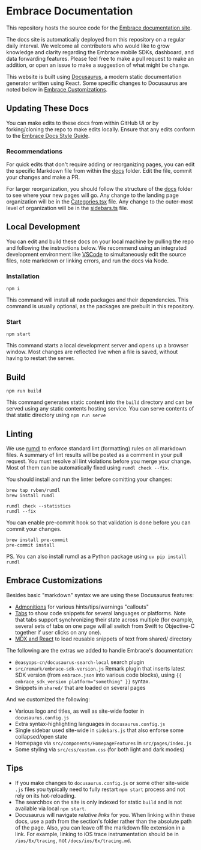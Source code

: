 # Embrace Documentation

This repository hosts the source code for the [Embrace documentation site](https://embrace.io/docs/).

The docs site is automatically deployed from this repository on a regular daily interval. We welcome all contributors who would like to grow knowledge and clarity regarding the Embrace mobile SDKs, dashboard, and data forwarding features. Please feel free to make a pull request to make an addition, or open an issue to make a suggestion of what might be change.

This website is built using [Docusaurus](https://docusaurus.io/), a modern static documentation generator written using React. Some specific changes to Docusaurus are noted below in [Embrace Customizations](./#embrace-customizations).

## Updating These Docs

You can make edits to these docs from within GitHub UI or by forking/cloning the repo to make edits locally. Ensure that any edits conform to the [Embrace Docs Style Guide](https://embraceio.notion.site/Embrace-Public-Docs-Style-Guide-19f7e3c99852804abd7deacc2b14cc14).

### Recommendations

For quick edits that don't require adding or reorganizing pages, you can edit the specific Markdown file from within the [docs](./docs/) folder. Edit the file, commit your changes and make a PR.

For larger reorganization, you should follow the structure of the [docs](./docs) folder to see where your new pages will go. Any change to the landing page organization will be in the [Categories.tsx](./src/pages/_Home/Categories/Categories.tsx) file. Any change to the outer-most level of organization will be in the [sidebars.ts](./sidebars.ts) file.

## Local Development

You can edit and build these docs on your local machine by pulling the repo and following the instructions below. We recommend using an integrated development environment like [VSCode](https://code.visualstudio.com/) to simultaneously edit the source files, note markdown or linking errors, and run the docs via Node.

### Installation

```console
npm i
```

This command will install all node packages and their dependencies. This command is usually optional, as the packages are prebuilt in this repository.

### Start  

```console
npm start
```

This command starts a local development server and opens up a browser window. Most changes are reflected live when a file is saved, without having to restart the server.

## Build

```console
npm run build
```

This command generates static content into the `build` directory and can be served using any static contents hosting service.
You can serve contents of that static directory using `npm run serve`

## Linting

We use [rumdl](https://github.com/rvben/rumdl) to enforce standard lint (formatting) rules on all markdown files. A summary of lint results will be posted as a comment in your pull request. You must resolve all lint violations before you merge your change. Most of them can be automatically fixed using `rumdl check --fix`.

You should install and run the linter before comitting your changes:

```console
brew tap rvben/rumdl
brew install rumdl

rumdl check --statistics
rumdl --fix
```

You can enable pre-commit hook so that validation is done before you can commit your changes.

```console
brew install pre-commit
pre-commit install
```

PS. You can also install rumdl as a Python package using `uv pip install rumdl`

## Embrace Customizations

Besides basic "markdown" syntax we are using these Docusaurus features:

- [Admonitions](https://docusaurus.io/docs/markdown-features/admonitions) for various hints/tips/warnings "callouts"
- [Tabs](https://docusaurus.io/docs/markdown-features/tabs) to show code snippets for several languages or platforms. Note that tabs support synchronizing their state across multiple (for example, several sets of tabs on one page will all switch from Swift to Objective-C together if user clicks on any one).
- [MDX and React](https://docusaurus.io/docs/markdown-features/react) to load reusable snippets of text from shared/ directory

The following are the extras we added to handle Embrace's documentation:

- `@easyops-cn/docusaurus-search-local` search plugin
- `src/remark/embrace-sdk-version.js` Remark plugin that inserts latest SDK version (from `embrace.json` into various code blocks), using `{{ embrace_sdk_version platform="something" }}` syntax.
- Snippets in `shared/` that are loaded on several pages

And we customized the following:

- Various logo and titles, as well as site-wide footer in `docusaurus.config.js`
- Extra syntax-highlighting languages in `docusaurus.config.js`
- Single sidebar used site-wide in `sidebars.js` that also enforse some collapsed/open state
- Homepage via `src/components/HomepageFeatures` in `src/pages/index.js`
- Some styling via `src/css/custom.css` (for both light and dark modes)

## Tips

- If you make changes to `docusaurus.config.js` or some other site-wide `.js` files you typically need to fully restart `npm start` process and not rely on its hot-reloading.
- The searchbox on the site is only indexed for static `build` and is not available via local `npm start`.
- Docusaurus will navigate *relative links* for you. When linking within these docs, use a path from the section's folder rather than the absolute path of the page. Also, you can leave off the markdown file extension in a link. For example, linking to iOS trace instrumentation should be in `/ios/6x/tracing`, not `/docs/ios/6x/tracing.md`.
